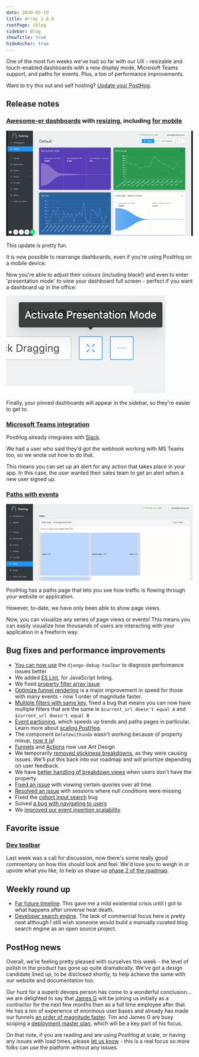 ```yaml
---
date: 2020-05-19
title: Array 1.6.0
rootPage: /blog
sidebar: Blog
showTitle: true
hideAnchor: true
---
```


One of the most fun weeks we've had so far with our UX - resizable and touch-enabled dashboards with a new display mode, Microsoft Teams support, and paths for events. Plus, a ton of performance improvements.

Want to try this out and self hosting? [Update your PostHog](/docs/deployment/upgrading-posthog).

## Release notes

### [Awesome-er dashboards](https://github.com/PostHog/posthog/pull/753) with [resizing](https://github.com/PostHog/posthog/pull/746), including [for mobile](https://github.com/PostHog/posthog/pull/775)

![Touch dashboards](../images/dashboards-moving.gif)

This update is pretty fun.

It is now possible to rearrange dashboards, even if you're using PostHog on a mobile device.

Now you're able to adjust their colours (including black!) and even to enter 'presentation mode' to view your dashboard full screen - perfect if you want a dashboard up in the office:

![Dashboard presentation mode](../images/presentation-mode.png)

Finally, your pinned dashboards will appear in the sidebar, so they're easier to get to.

### [Microsoft Teams integration](/docs/integrations/microsoft-teams)

PostHog already integrates with [Slack](/docs/integrations/slack).

We had a user who said they'd got the webhook working with MS Teams too, so we wrote out how to do that.

This means you can set up an alert for any action that takes place in your app. In this case, the user wanted their sales team to get an alert when a new user signed up.

### [Paths with events](https://github.com/PostHog/posthog/pull/692)

![Paths with events](../images/paths-with-events.gif)

PostHog has a paths page that lets you see how traffic is flowing through your website or application.

However, to-date, we have only been able to show page views.

Now, you can visualize any series of page views or events! This means you can easily visualize how thousands of users are interacting with your application in a freeform way.

## Bug fixes and performance improvements

* [You can now use](https://github.com/PostHog/posthog/pull/768) the ```django-debug-toolbar``` to diagnoze performance issues better
* We added [ES Lint](https://eslint.org/), for JavaScript linting.
* We fixed [property filter array issue](https://github.com/PostHog/posthog/pull/769)
* [Optimize funnel rendering](https://github.com/PostHog/posthog/pull/792) is a major improvement in speed for those with many events - now 1 order of magnitude faster. 
* [Multiple filters with same key](https://github.com/PostHog/posthog/pull/738), fixed a bug that means you can now have multiple filters that are the same ie ```$current_url doesn't equal A``` and ```$current_url doesn't equal B```
* [Event partioning](https://github.com/PostHog/posthog/pull/733), which speeds up trends and paths pages in particular. Learn more about [scaling PostHog](/docs/scaling-posthog).
* The component ```Deletewithundo``` wasn't working because of property mixup, [now it is](https://github.com/PostHog/posthog/pull/750)!
* [Funnels](https://github.com/PostHog/posthog/pull/751) and [Actions](https://github.com/PostHog/posthog/pull/757) now use Ant Design
* We temporarily [removed stickiness breakdowns](https://github.com/PostHog/posthog/pull/774), as they were causing issues. We'll put this back into our roadmap and will priortize depending on user feedback.
* We have [better handling of breakdown views](https://github.com/PostHog/posthog/pull/758) when users don't have the property.
* [Fixed an issue](https://github.com/PostHog/posthog/pull/725) with viewing certain queries over all time.
* [Resolved an issue](https://github.com/PostHog/posthog/pull/748) with sessions where null conditions were missing
* Fixed the [cohort input search](https://github.com/PostHog/posthog/pull/785) bug
* Solved [a bug with navigating to users](https://github.com/PostHog/posthog/issues/794)
* We [improved our event insertion scalability](https://github.com/PostHog/posthog/pull/797)

## Favorite issue

### [Dev toolbar](https://github.com/PostHog/posthog/issues/741)

Last week was a call for discussion, now there's some really good commentary on how this should look and feel. We'd love you to weigh in or upvote what you like, to help us shape up [phase 2 of the roadmap](/handbook/roadmap).

## Weekly round up

* [Far future timeline](https://en.wikipedia.org/wiki/Timeline_of_the_far_future). This gave me a mild existential crisis until I got to what happens after universe heat death.
* [Developer search engine](https://quickref.dev/). The lack of commercial focus here is pretty neat although I still wish someone would build a manually curated blog search engine as an open source project.

## PostHog news

Overall, we're feeling pretty pleased with ourselves this week - the level of polish in the product has gone up quite dramatically. We've got a design candidate lined up, to be disclosed shortly, to help achieve the same with our website and documentation too.

Our hunt for a superb devops person has come to a wonderful conclusion... we are delighted to say that [James G](https://twitter.com/FuzionTech) will be joining us initially as a contractor for the next few months then as a full time employee after that. He has a ton of experience of enormous user bases and already has made our funnels [an order of magnitude faster](https://github.com/PostHog/posthog/pull/751). Tim and James G are busy scoping a [deployment master plan](https://github.com/PostHog/posthog/issues/799), which will be a key part of his focus.

On that note, if you are reading and are using PostHog at scale, or having any issues with load times, please [let us know](/support) - this is a real focus so more folks can use the platform without any issues.